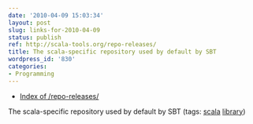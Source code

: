 ```yaml
---
date: '2010-04-09 15:03:34'
layout: post
slug: links-for-2010-04-09
status: publish
ref: http://scala-tools.org/repo-releases/
title: The scala-specific repository used by default by SBT
wordpress_id: '830'
categories:
- Programming
---
```


  * [Index of /repo-releases/](http://scala-tools.org/repo-releases/)


The scala-specific repository used by default by SBT (tags: [scala](http://delicious.com/eob/scala) [library](http://delicious.com/eob/library))



